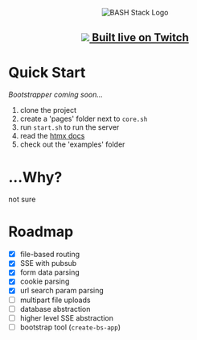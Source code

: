 <p align="center"><img src="https://user-images.githubusercontent.com/4583705/223574260-c94bafb3-82af-4adf-8d71-d8ef7724d287.png" alt="BASH Stack Logo" /></p>

<h2><p align="center"><a href="https://www.twitch.tv/badcop_"><img src="https://user-images.githubusercontent.com/4583705/225815615-c9c6c034-c746-4c0b-bab1-d39d65aa1275.png" /> Built live on Twitch</a></p></h2>

# Quick Start

*Bootstrapper coming soon...*

1. clone the project
1. create a 'pages' folder next to `core.sh`
1. run `start.sh` to run the server
1. read the [htmx docs](https://htmx.org/)
1. check out the 'examples' folder

# ...Why?

not sure

# Roadmap

- [x] file-based routing
- [x] SSE with pubsub
- [x] form data parsing
- [x] cookie parsing
- [x] url search param parsing
- [ ] multipart file uploads
- [ ] database abstraction
- [ ] higher level SSE abstraction
- [ ] bootstrap tool (`create-bs-app`) 
